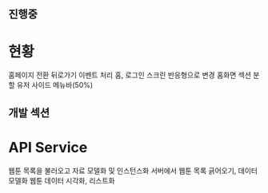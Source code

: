 ## 진행중
# 현황

홈페이지 전환
뒤로가기 이벤트 처리
홈, 로그인 스크린 반응형으로 변경
홈화면 섹션 분할
유저 사이드 메뉴바(50%)

## 개발 섹션
# API Service

웹툰 목록을 불러오고 자료 모델화 및 인스턴스화
서버에서 웹툰 목록 긁어오기, 데이터 모델화
웹툰 데이터 시각화, 리스트화